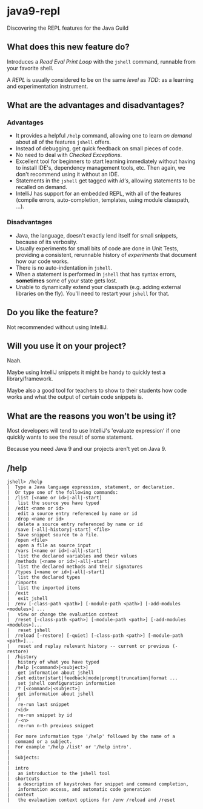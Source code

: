 # java9-repl
Discovering the REPL features for the Java Guild

## What does this new feature do?
Introduces a _Read Eval Print Loop_ with the `jshell` command, runnable from your favorite shell.

A _REPL_ is usually considered to be on the same _level_ as _TDD_: as a learning and experimentation instrument.


## What are the advantages and disadvantages?
### Advantages
* It provides a helpful `/help` command, allowing one to learn _on demand_ about all of the features `jshell` offers.
* Instead of debugging, get quick feedback on small pieces of code.
* No need to deal with _Checked Exceptions_.
* Excellent tool for beginners to start learning immediately without having to install IDE's, dependency management tools, etc. Then again, we don't recommend using it without an IDE.
* Statements in the `jshell` get tagged with _id's_, allowing statements to be recalled on demand.
* IntelliJ has support for an embedded REPL, with all of the features (compile errors, auto-completion, templates, using module classpath, ...).

### Disadvantages
* Java, the language, doesn't exactly lend itself for small snippets, because of its verbosity.
* Usually experiments for small bits of code are done in Unit Tests, providing a consistent, rerunnable history of _experiments_ that document how our code works.
* There is no auto-indentation in `jshell`.
* When a statement is performed in `jshell` that has syntax errors, **sometimes** some of your state gets lost.
* Unable to dynamically extend your classpath (e.g. adding external libraries on the fly). You'll need to restart your `jshell` for that.

## Do you like the feature?
Not recommended without using IntelliJ.


## Will you use it on your project?
Naah. 

Maybe using IntelliJ snippets it might be handy to quickly test a library/framework.

Maybe also a good tool for teachers to show to their students how code works and what the output of certain code snippets is.

## What are the reasons you won’t be using it?
Most developers will tend to use IntelliJ's 'evaluate expression' if one quickly wants to see the result of some statement.

Because you need Java 9 and our projects aren't yet on Java 9.


## /help
```
jshell> /help
|  Type a Java language expression, statement, or declaration.
|  Or type one of the following commands:
|  /list [<name or id>|-all|-start]
|  	list the source you have typed
|  /edit <name or id>
|  	edit a source entry referenced by name or id
|  /drop <name or id>
|  	delete a source entry referenced by name or id
|  /save [-all|-history|-start] <file>
|  	Save snippet source to a file.
|  /open <file>
|  	open a file as source input
|  /vars [<name or id>|-all|-start]
|  	list the declared variables and their values
|  /methods [<name or id>|-all|-start]
|  	list the declared methods and their signatures
|  /types [<name or id>|-all|-start]
|  	list the declared types
|  /imports
|  	list the imported items
|  /exit
|  	exit jshell
|  /env [-class-path <path>] [-module-path <path>] [-add-modules <modules>] ...
|  	view or change the evaluation context
|  /reset [-class-path <path>] [-module-path <path>] [-add-modules <modules>]...
|  	reset jshell
|  /reload [-restore] [-quiet] [-class-path <path>] [-module-path <path>]...
|  	reset and replay relevant history -- current or previous (-restore)
|  /history
|  	history of what you have typed
|  /help [<command>|<subject>]
|  	get information about jshell
|  /set editor|start|feedback|mode|prompt|truncation|format ...
|  	set jshell configuration information
|  /? [<command>|<subject>]
|  	get information about jshell
|  /!
|  	re-run last snippet
|  /<id>
|  	re-run snippet by id
|  /-<n>
|  	re-run n-th previous snippet
|
|  For more information type '/help' followed by the name of a
|  command or a subject.
|  For example '/help /list' or '/help intro'.
|
|  Subjects:
|
|  intro
|  	an introduction to the jshell tool
|  shortcuts
|  	a description of keystrokes for snippet and command completion,
|  	information access, and automatic code generation
|  context
|  	the evaluation context options for /env /reload and /reset
```